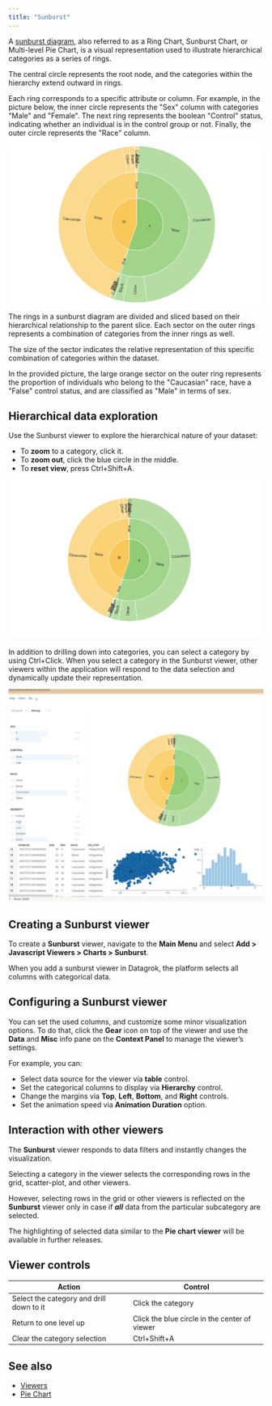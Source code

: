 ```yaml
---
title: "Sunburst"
---
```


A [sunburst diagram](https://en.wikipedia.org/wiki/Pie_chart#Ring),
also referred to as a Ring Chart, Sunburst Chart, or Multi-level Pie Chart,
is a visual representation used to illustrate hierarchical categories as a series of rings.

The central circle represents the root node,
and the categories within the hierarchy extend outward in rings.

Each ring corresponds to a specific attribute or column.
For example, in the picture below, the inner circle represents the "Sex" column with categories "Male" and "Female".
The next ring represents the boolean "Control" status, indicating whether an individual is in the control group or not.
Finally, the outer circle represents the "Race" column.

![Sunburst viewer](sunburst-viewer.png)

The rings in a sunburst diagram are divided and sliced
based on their hierarchical relationship to the parent slice.
Each sector on the outer rings represents a combination of categories from the inner rings as well.

The size of the sector indicates the relative representation
of this specific combination of categories within the dataset.

In the provided picture, the large orange sector on the outer ring represents the
proportion of individuals who belong to the "Caucasian" race,
have a "False" control status, and are classified as "Male" in terms of sex.

## Hierarchical data exploration

Use the Sunburst viewer to explore the hierarchical nature of your dataset:

* To **zoom** to a category, click it.
* To **zoom out**, click the blue circle in the middle.
* To **reset view**, press Ctrl+Shift+A.

![Sunburst interactive data exploration](sunburst-interactive.gif)

In addition to drilling down into categories, you can select a category by using Ctrl+Click.
When you select a category in the Sunburst viewer,
other viewers within the application will respond to the data selection
and dynamically update their representation.

![Sunburst categories selection](sunburst-categories-selection.gif)

## Creating a Sunburst viewer

To create a **Sunburst** viewer, navigate to the **Main Menu**
and select **Add > Javascript Viewers > Charts > Sunburst**.

When you add a sunburst viewer in Datagrok, the platform selects all columns
with categorical data.

## Configuring a Sunburst viewer

You can set the used columns,
and customize some minor visualization options.
To do that, click the **Gear** icon on top of the viewer and use the **Data**
and **Misc** info pane
on the **Context Panel** to manage the viewer’s settings.

For example, you can:

* Select data source for the viewer via **table** control.
* Set the categorical columns to display via **Hierarchy** control.
* Change the margins via **Top**, **Left**, **Bottom**, and **Right** controls.
* Set the animation speed via **Animation Duration** option.

## Interaction with other viewers

The **Sunburst** viewer responds to data filters and instantly changes the visualization.

Selecting a category in the viewer selects
the corresponding rows in the grid, scatter-plot, and other viewers.

However, selecting rows in the grid or other viewers is reflected on the **Sunburst** viewer
only in case if **_all_** data from the particular subcategory are selected.

The highlighting of selected data similar to the **Pie chart viewer** will be available in further releases.

## Viewer controls

| Action                                   | Control                                       |
|------------------------------------------|-----------------------------------------------|
| Select the category and drill down to it | Click the category                            |
| Return to one level up                   | Click the blue circle in the center of viewer |
| Clear the category selection             | Ctrl+Shift+A                                  |

## See also

* [Viewers](../viewers/viewers.md)
* [Pie Chart](pie-chart.md)
